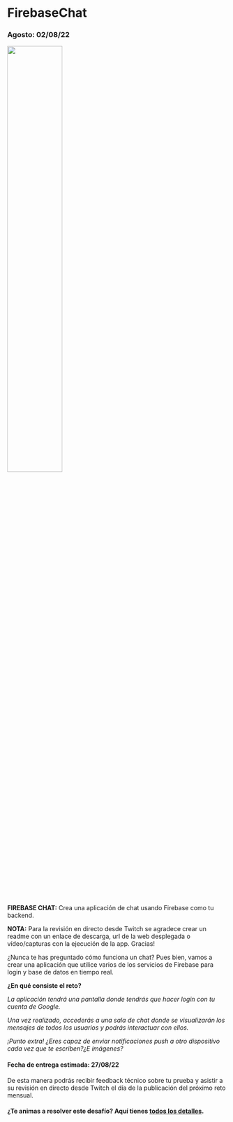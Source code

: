 # FirebaseChat

### Agosto: 02/08/22

<a href="https://rviewer.io/"><img src="https://github.com/mouredev/Monthly-App-Challenge-2022/raw/main/Rviewer/mouredev_rviewer_firebasechat.png" style="height: 50%; width:50%;"/></a>

**FIREBASE CHAT:** Crea una aplicación de chat usando Firebase como tu backend.

**NOTA:** Para la revisión en directo desde Twitch se agradece crear un readme con un enlace de descarga, url de la web desplegada o vídeo/capturas con la ejecución de la app. Gracias!

¿Nunca te has preguntado cómo funciona un chat? Pues bien, vamos a crear una aplicación que utilice varios de los servicios de Firebase para login y base de datos en tiempo real.

**¿En qué consiste el reto?**

*La aplicación tendrá una pantalla donde tendrás que hacer login con tu cuenta de Google.*

*Una vez realizado, accederás a una sala de chat donde se visualizarán los mensajes de todos los usuarios y podrás interactuar con ellos.*

*¡Punto extra! ¿Eres capaz de enviar notificaciones push a otro dispositivo cada vez que te escriben?¿E imágenes?*

#### Fecha de entrega estimada: 27/08/22
De esta manera podrás recibir feedback técnico sobre tu prueba y asistir a su revisión en directo desde Twitch el día de la publicación del próximo reto mensual.

#### ¿Te animas a resolver este desafío? Aquí tienes [todos los detalles](https://bit.ly/3vyk6ap).
